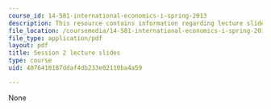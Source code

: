 ```yaml
---
course_id: 14-581-international-economics-i-spring-2013
description: This resource contains information regarding lecture slide 2.
file_location: /coursemedia/14-581-international-economics-i-spring-2013/4076410187ddaf4db233e02110ba4a59_MIT14_581S13_Lecslides2.pdf
file_type: application/pdf
layout: pdf
title: Session 2 lecture slides
type: course
uid: 4076410187ddaf4db233e02110ba4a59

---
```

None